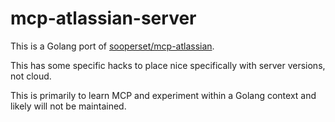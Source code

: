 # mcp-atlassian-server

This is a Golang port of [sooperset/mcp-atlassian](https://github.com/sooperset/mcp-atlassian).

This has some specific hacks to place nice specifically with server versions, not cloud.

This is primarily to learn MCP and experiment within a Golang context and likely will not be maintained.
